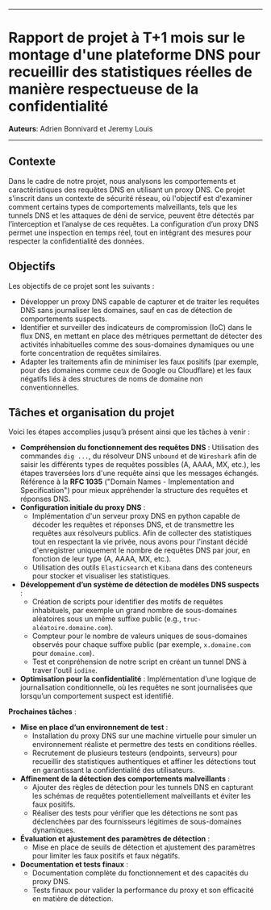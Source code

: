 
---

# Rapport de projet à T+1 mois sur le montage d'une plateforme DNS pour recueillir des statistiques réelles de manière respectueuse de la confidentialité
**Auteurs**: Adrien Bonnivard et Jeremy Louis

---

## Contexte

Dans le cadre de notre projet, nous analysons les comportements et caractéristiques des requêtes DNS en utilisant un proxy DNS. Ce projet s'inscrit dans un contexte de sécurité réseau, où l'objectif est d'examiner comment certains types de comportements malveillants, tels que les tunnels DNS et les attaques de déni de service, peuvent être détectés par l’interception et l’analyse de ces requêtes. La configuration d’un proxy DNS permet une inspection en temps réel, tout en intégrant des mesures pour respecter la confidentialité des données.

## Objectifs

Les objectifs de ce projet sont les suivants :
- Développer un proxy DNS capable de capturer et de traiter les requêtes DNS sans journaliser les domaines, sauf en cas de détection de comportements suspects.
- Identifier et surveiller des indicateurs de compromission (IoC) dans le flux DNS, en mettant en place des métriques permettant de détecter des activités inhabituelles comme des sous-domaines dynamiques ou une forte concentration de requêtes similaires.
- Adapter les traitements afin de minimiser les faux positifs (par exemple, pour des domaines comme ceux de Google ou Cloudflare) et les faux négatifs liés à des structures de noms de domaine non conventionnelles.

## Tâches et organisation du projet

Voici les étapes accomplies jusqu’à présent ainsi que les tâches à venir :

- **Compréhension du fonctionnement des requêtes DNS** :  Utilisation des commandes `dig ...`, du résolveur DNS `unbound` et de `Wireshark` afin de saisir les différents types de requêtes possibles (A, AAAA, MX, etc.), les étapes traversées lors d'une requête ainsi que les messages échangés. Référence à la **RFC 1035** ("Domain Names - Implementation and Specification") pour mieux appréhender la structure des requêtes et réponses DNS.
- **Configuration initiale du proxy DNS** : 
  - Implémentation d'un serveur proxy DNS en python capable de décoder les requêtes et réponses DNS, et de transmettre les requêtes aux résolveurs publics. Afin de collecter des statistiques tout en respectant la vie privée, nous avons pour l'instant décidé d'enregistrer uniquement le nombre de requêtes DNS par jour, en fonction de leur type (A, AAAA, MX, etc.).
  - Utilisation des outils `Elasticsearch` et `Kibana` dans des conteneurs pour stocker et visualiser les statistiques.
- **Développement d’un système de détection de modèles DNS suspects** :
  - Création de scripts pour identifier des motifs de requêtes inhabituels, par exemple un grand nombre de sous-domaines aléatoires sous un même suffixe public (e.g., `truc-aléatoire.domaine.com`).
  - Compteur pour le nombre de valeurs uniques de sous-domaines observés pour chaque suffixe public (par exemple, `x.domaine.com` pour `domaine.com`).
  - Test et conpréhension de notre script en créant un tunnel DNS à traver l'outil `iodine`.
- **Optimisation pour la confidentialité** : Implémentation d’une logique de journalisation conditionnelle, où les requêtes ne sont journalisées que lorsqu’un comportement suspect est identifié.
  
**Prochaines tâches** :
- **Mise en place d’un environnement de test** :
   - Installation du proxy DNS sur une machine virtuelle pour simuler un environnement réaliste et permettre des tests en conditions réelles.
   - Recrutement de plusieurs testeurs (endpoints, serveurs) pour recueillir des statistiques authentiques et affiner les détections tout en garantissant la confidentialité des utilisateurs.
- **Affinement de la détection des comportements malveillants** :
  - Ajouter des règles de détection pour les tunnels DNS en capturant les schémas de requêtes potentiellement malveillants et éviter les faux positifs.
  - Réaliser des tests pour vérifier que les détections ne sont pas déclenchées par des fournisseurs légitimes de sous-domaines dynamiques.
- **Évaluation et ajustement des paramètres de détection** :
  - Mise en place de seuils de détection et ajustement des paramètres pour limiter les faux positifs et faux négatifs.
- **Documentation et tests finaux** :
  - Documentation complète du fonctionnement et des capacités du proxy DNS.
  - Tests finaux pour valider la performance du proxy et son efficacité en matière de détection.




